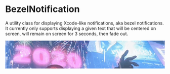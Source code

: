 # BezelNotification

A utility class for displaying Xcode-like notifications, aka bezel notifications.
It currently only supports displaying a given text that will be centered on screen, will remain on screen for 3 seconds, then fade out.

![Bezel notification demo](demo.gif)
